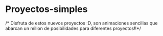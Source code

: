 # Proyectos-simples
/* Disfruta de estos nuevos proyectos :D, son animaciones sencillas que abarcan un millon de posibilidades para diferentes proyectos!!*/
